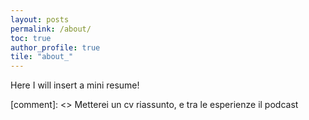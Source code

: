 ```yaml
---
layout: posts
permalink: /about/
toc: true
author_profile: true
tile: "about_"
---
```


Here I will insert a mini resume!

[comment]: <> Metterei un cv riassunto, e tra le esperienze il podcast
